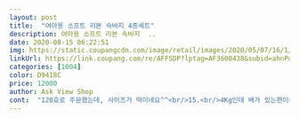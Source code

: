 ```yaml
---
layout: post 
title:  "여아용 소프트 리본 속바지 4종세트" 
description: 여아용 소프트 리본 속바지  ..
date: 2020-08-15 06:22:51 
img: https://static.coupangcdn.com/image/retail/images/2020/05/07/16/1/f9717fc4-75c2-4d92-a1be-a3e79102632a.jpg 
linkUrl: https://link.coupang.com/re/AFFSDP?lptag=AF3600438&subid=ahnPublicAsk&pageKey=1566617631&itemId=2678751191&vendorItemId=70669270134&traceid=V0-113-e21bfab63ab33719 
categories: [1004] 
color: D9418C 
price: 12000 
author: Ask View Shop 
cont:  "120호로 주문했는데, 사이즈가 딱이네요^^<br/>15.<br/>4Kg인데 배가 있는편이라 그런지<br/>42개월 여아 속바지가 필요해서 구매했어요^^<br/>검색하다가 구매했어요<br/>그렇다고 보기흉하거나 너무 크지않고 딱좋은거 같아요^^<br/>기장도 딱이고, 신축성도 좋아서^^<br/>기장도 상세이미지는 조금 길까봐 걱정했는데<br/>꽉끼고 고무줄알레르기도 있어서 불편해 하더라구요.<br/><br/>너무 꽉 끼지도않고, 넉넉해서 좋더라구요<br/>다른 쫄바지들은 아이가 통통해서 그런지,<br/>두개 구매했는데 일일이 바느질 확인못한 죄 ㅠㅠ 하나가불량이지만 이미 세탁했기에 그냥 입히려구요.<br/>그래서 별 하나 뺐어요.<br/>허리 밴드가 조금 가늘었으면 하네요... <br/><br/>로켓배송이라서 빠르게 배송받을수 있어서 너무좋고,<br/>면은 아니지만,<br/>여름이다보니까 땀이차서 더 힘들어하는거 같아서<br/>잘입힐거 같아요^^<br/>천이 부들부들한게 마음에 들어요 조금 더 길었으면 좋겠는데 I 브리프 팬티랑 길이가 같아서 어쩔땐 팬티가 보여요 아이에게 좋은 제품인 것 같아 좋아요<br/>통기성과 흡수도 잘된다고 하니까 올여름 시원하게<br/>" 
---
```

